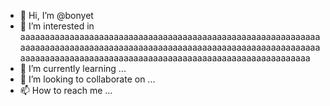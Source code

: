 - 👋 Hi, I’m @bonyet
- 👀 I’m interested in aaaaaaaaaaaaaaaaaaaaaaaaaaaaaaaaaaaaaaaaaaaaaaaaaaaaaaaaaaaaaaaaaaaaaaaaaaaaaaaaaaaaaaaaaaaaaaaaaaaaaaaaaaaaaaaaaaaaaaaaaaaaaaaaaaaaaaaaaaaaaaaaaaaaaaaaaaaaaaaaaaaaaaaaaaaaaaaaaaaaa
- 🌱 I’m currently learning ...
- 💞️ I’m looking to collaborate on ...
- 📫 How to reach me ...

<!---
bonyet/bonyet is not like the other repositories because its `README.md` (this file) appears on your GitHub profile.
You can click the Preview link to take a look at your changes.
--->
